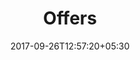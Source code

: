 ---
title: "Offers"
date: 2017-09-26T12:57:20+05:30
draft: false
layout: offers-all
property: "Casa Candolim"
status: "In Process"
url: /offers/all/casa-candolim/
slug: "casa-candolim/"

mainmenu:
 offers: true
 alloffer: true
---